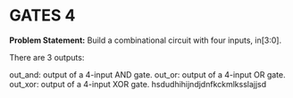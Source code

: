 # GATES 4
**Problem Statement:** Build a combinational circuit with four inputs, in[3:0].

There are 3 outputs:

out_and: output of a 4-input AND gate.
out_or: output of a 4-input OR gate.
out_xor: output of a 4-input XOR gate.
hsdudhihijndjdnfkckmlksslajjsd
